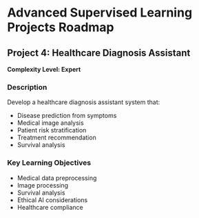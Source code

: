 # Advanced Supervised Learning Projects Roadmap

## Project 4: Healthcare Diagnosis Assistant

**Complexity Level: Expert**

### Description

Develop a healthcare diagnosis assistant system that:

- Disease prediction from symptoms
- Medical image analysis
- Patient risk stratification
- Treatment recommendation
- Survival analysis

### Key Learning Objectives
- Medical data preprocessing
- Image processing
- Survival analysis
- Ethical AI considerations
- Healthcare compliance

